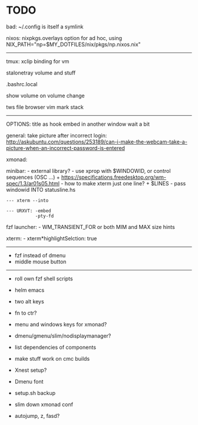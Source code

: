 # TODO

bad: ~/.config is itself a symlink

nixos:
    nixpkgs.overlays option for ad hoc, using NIX_PATH="np=$MY_DOTFILES/nix/pkgs/np.nixos.nix"

--------------

tmux:
    xclip binding for vm

stalonetray volume and stuff

.bashrc.local

show volume on volume change

tws
file browser
vim mark stack

--------------

OPTIONS:
    title as hook
    embed in another window
    wait a bit

general:
    take picture after incorrect login:
        http://askubuntu.com/questions/253189/can-i-make-the-webcam-take-a-picture-when-an-incorrect-password-is-entered

xmonad:

minibar:
    - external library?
    - use xprop with $WINDOWID, or control sequences (OSC ...)
        + https://specifications.freedesktop.org/wm-spec/1.3/ar01s05.html
    - how to make xterm just one line?
        + $LINES
    - pass windowid INTO statusline.hs

    --- xterm --into

    --- URXVT: -embed
               -pty-fd
        

fzf launcher:
    - WM_TRANSIENT_FOR or both MIM and MAX size hints

xterm:
    - xterm\*highlightSelction: true

---

*   fzf instead of dmenu
*   middle mouse button

---

*   roll own fzf shell scripts

*   helm emacs
*   two alt keys
*   fn to ctr?
*   menu and windows keys for xmonad?

*   dmenu/gmenu/slim/nodisplaymanager?

*   list dependencies of components
*   make stuff work on cmc builds

*   Xnest setup?
*   Dmenu font
*   setup.sh backup
*   slim down xmonad conf
*   autojump, z, fasd?
